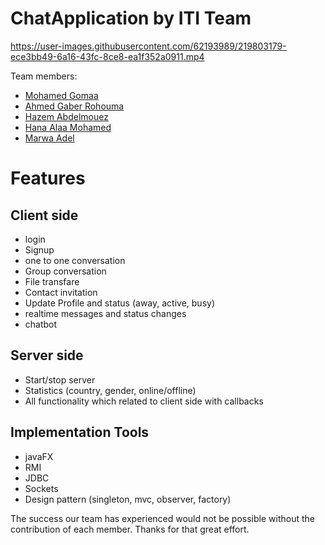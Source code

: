 # ChatApplication by ITI Team


https://user-images.githubusercontent.com/62193989/219803179-ece3bb49-6a16-43fc-8ce8-ea1f352a0911.mp4


Team members:
- [Mohamed Gomaa  ](https://github.com/mohamedgomaa23722)
- [Ahmed Gaber Rohouma  ](https://github.com/Rohouma)
- [Hazem Abdelmouez  ]()
- [Hana Alaa Mohamed   ](https://github.com/Hana-20)
- [Marwa Adel  ](https://github.com/MarowaAdel28)

# Features

## Client side
- login
- Signup
- one to one conversation
- Group conversation
- File transfare
- Contact invitation
- Update Profile and status (away, active, busy)
- realtime messages and status changes
- chatbot

## Server side
- Start/stop server
- Statistics (country, gender, online/offline)
- All functionality which related to client side with callbacks 

## Implementation Tools
- javaFX
- RMI
- JDBC
- Sockets
- Design pattern (singleton, mvc, observer, factory)

The success our team has experienced would not be possible without the contribution of each member.
Thanks for that great effort.






